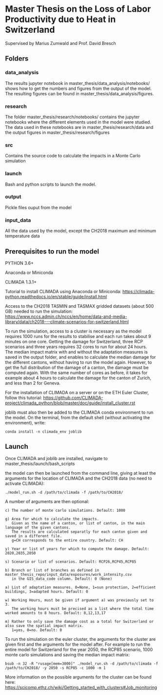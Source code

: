 # Master Thesis on the Loss of Labor Productivity due to Heat in Switzerland
Supervised by Marius Zumwald and Prof. David Bresch

## Folders

### data_analysis
The results jupyter notebook in master_thesis/data_analysis/notebooks/ shows how to get the numbers and figures from the output of the model. The resulting figures can be found in master_thesis/data_analysis/figures.

### research

The folder master_thesis/research/notebooks/ contains the jupyter notebooks where the different elements used in the model were studied. The data used in these notebooks are in master_thesis/research/data and the output figures in master_thesis/research/figures

### src

Contains the source code to calculate the impacts in a Monte Carlo simulation

### launch

Bash and python scripts to launch the model.

### output

Pickle files ouput from the model

### input_data

All the data used by the model, except the CH2018 maximum and minimum temperature data



## Prerequisites to run the model
PYTHON 3.6+

Anaconda or Miniconda 

CLIMADA 1.3.1+

Tutorial to install CLIMADA using Anaconda or Miniconda:
https://climada-python.readthedocs.io/en/stable/guide/install.html


Access to the CH2018 TASMIN and TASMAX gridded datasets (about 500 GB) needed to run the simulation:
https://www.nccs.admin.ch/nccs/en/home/data-and-media-library/data/ch2018---climate-scenarios-for-switzerland.html

To run the simulation, access to a cluster is necessary as the model requires 1000 runs for the results to stabilise and each run takes about 9 minutes on one core. Getting the damage for Switzerland, three RCP scenarios and three years requires 32 cores to run for about 24 hours.      
The median impact matrix with and without the adaptation measures is saved in the output folder, and enables to calculate the median damage for the different cantons, without having to run the model again. However, to get the full distribution of the damage of a canton, the damage must be computed again. With the same number of cores as before, it takes for example about 4 hours to calculate the damage for the canton of Zurich, and less than 2 for Geneva.

For the installation of CLIMADA on a server or on the ETH Euler Cluster, follow this tutorial:
https://github.com/CLIMADA-project/climada_python/blob/master/doc/guide/install_cluster.rst

joblib must also then be added to the CLIMADA conda environment to run the model. On the terminal, from the default shell (without activating the environment), write:

    conda install -n climada_env joblib

## Launch
Once CLIMADA and joblib are installed, navigate to master_thesis/launch/bash_scripts

the model can then be launched from the command line, giving at least the arguments for the location of CLIMADA and the CH2018 data (no need to activate CLIMADA):

    ./model_run.sh -d /path/to/climada -f /path/to/CH2018/

A number of arguments are then optional:

    c) The number of monte carlo simulations. Default: 1000
    
    g) Area for which to calculate the impacts. 
       Given as the name of a canton, or list of canton, in the main language of the given cantons. 
       The results are calculated separatly for each canton given and saved in a different file. 
       g=CH corresponds to the entire country. Default: CH
        
    y) Year or list of years for which to compute the damage. Default: 2020,2035,2050 
    
    s) Scenario or list of scenarios. Default: RCP26,RCP45,RCP85
    
    b) Branch or list of branches as defined in master_thesis_repo/input_data/exposures/work_intensity.csv 
       in the GIS_data_code column. Default: 0 (None) 
        
    a) List of adaptation measures. 0=None, 1=sun protection, 2=efficient buildings, 3=adapted hours. Default: 0
    
    w) Working Hours, must be given if argument a) was previously set to 3. 
       The working hours must be precised as a list where the total time worked amounts to 8 hours. Default: 8,12,13,17 
        
    m) Rather to only save the damage cost as a total for Switzerland or also save the spatial impact matrix. 
       1=yes, 0=no. Default: 0
    
    
To run the simulation on the euler cluster, the arguments for the cluster are given first and the  arguments for the model after. For example to run the entire model for Switzerland for the year 2050, the RCP85 scenario, 1000 monte carlo simulations and saving the median impact matrix:

    bsub -n 32 -R "rusage[mem=3000]" ./model_run.sh -d /path/to/climada -f /path/to/CH2018/ -y 2050 -s RCP85 -c 1000 -m 1

More information on the possible arguments for the cluster can be found here: 
https://scicomp.ethz.ch/wiki/Getting_started_with_clusters#Job_monitoring



 

